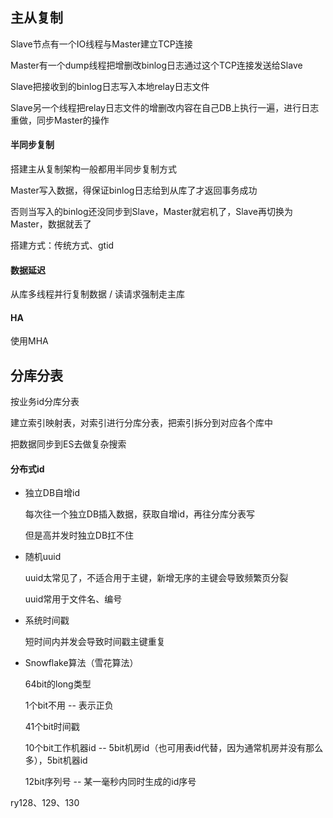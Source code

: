 ## 主从复制

Slave节点有一个IO线程与Master建立TCP连接

Master有一个dump线程把增删改binlog日志通过这个TCP连接发送给Slave

Slave把接收到的binlog日志写入本地relay日志文件

Slave另一个线程把relay日志文件的增删改内容在自己DB上执行一遍，进行日志重做，同步Master的操作



#### 半同步复制

搭建主从复制架构一般都用半同步复制方式

Master写入数据，得保证binlog日志给到从库了才返回事务成功

否则当写入的binlog还没同步到Slave，Master就宕机了，Slave再切换为Master，数据就丢了

搭建方式：传统方式、gtid



#### 数据延迟

从库多线程并行复制数据 / 读请求强制走主库



#### HA

使用MHA







## 分库分表

按业务id分库分表

建立索引映射表，对索引进行分库分表，把索引拆分到对应各个库中

把数据同步到ES去做复杂搜索



#### 分布式id

- 独立DB自增id

  每次往一个独立DB插入数据，获取自增id，再往分库分表写

  但是高并发时独立DB扛不住

- 随机uuid

  uuid太常见了，不适合用于主键，新增无序的主键会导致频繁页分裂

  uuid常用于文件名、编号

- 系统时间戳

  短时间内并发会导致时间戳主键重复

- Snowflake算法（雪花算法）

  64bit的long类型

  1个bit不用 -- 表示正负

  41个bit时间戳

  10个bit工作机器id -- 5bit机房id（也可用表id代替，因为通常机房并没有那么多），5bit机器id

  12bit序列号 -- 某一毫秒内同时生成的id序号

ry128、129、130
